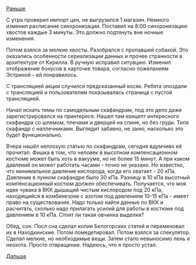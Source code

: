 [Раньше](2017.11.23.md)

С утра  проверил импорт цен, не выгрузился 1 магазин. Немного изменил расписание синхронизации. Поставил на 8:00 синхронизацию хвостов каждые 3 минуты. Это должно подтянуть вне ночные изменения.

Потом взялся за мелкие хвосты.
Разобрался с пропавшей собакой. Это оказались особенности сериализации данных и прочее странности в архитектуре от Кирилла. В ручную исправил ситуацию.
Изменил отображение бонусов в карточке товара, согласно пожеланиям Эстриной - ей понравилось.

С трансляцией акции случился предсказанный косяк. Ребята опоздали с трансляцией и пользователям показывалась страница с пустой трансляцией.

Начал искать темы по самодельным скафандрам, под это дело даже зарегистрировался на принтересе. Нашел там концепт интересного скафандра со шлемом, плечами и дверцей на спине, но без груди. Типа скафандр с наплечниками. Выглядит забавно, не заню, насколько это будет функционально.

Вчера нашёл неплохую статью по скафандрам, сегодня вдумчиво её прочитал.
Фишка в том, что человек в высотном компенсационном костюме может быть хоть в вакууме, но не более 15 минут. А при каком давлений он может работать часами - точно не указано.
Но известно, что минимальное давление кислорода, когда его хватает - 20 кПа. Давление в лунном скафандре было 30 кПа. Разницу в 10 кПа высотный компенсационный костюм должен обеспечивать.
Получается, что моя идея чувака в ВКК дышащий чистым кислородом под 20 кПа, находящийся в комбинезоне с азотом под давлением 10-15 кПа - имеет право на существование. Надо только найти данные по ВКК и расчитать, сколько надо прилагать усилий для работы в костюме под давлением в 10 кПа. Стоит ли такая овчинка выделки?

Обед, сон.
Посл сна сделал копии Белогорских статей и переменовал их в Находкинские.
Потом помедетировал.
Потом взялся за спекулятор. Сделал мелкие, но необходимые вещи. Затем стало невыносимо лень и неохота. Просто отвращение. Надеюсь, что я просто устал.

[Дальше](2017.11.27.md)